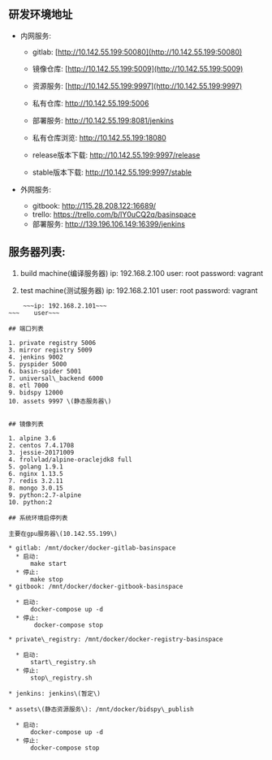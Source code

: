 ## 研发环境地址

- 内网服务:

    * gitlab: [http://10.142.55.199:50080](http://10.142.55.199:50080)
    * 镜像仓库: [http://10.142.55.199:5009](http://10.142.55.199:5009)
    * 资源服务: [http://10.142.55.199:9997](http://10.142.55.199:9997)
    * 私有仓库: http://10.142.55.199:5006
    * 部署服务: http://10.142.55.199:8081/jenkins
    * 私有仓库浏览: http://10.142.55.199:18080

    * release版本下载: http://10.142.55.199:9997/release
    * stable版本下载: http://10.142.55.199:9997/stable
    
- 外网服务:

    * gitbook: http://115.28.208.122:16689/
    * trello: https://trello.com/b/lY0uCQ2q/basinspace
    * 部署服务: http://139.196.106.149:16399/jenkins
    

## 服务器列表:

1. build machine(编译服务器)
    ip: 192.168.2.100
    user: root
    password: vagrant

2. test machine(测试服务器)
    ip: 192.168.2.101
    user: root
    password: vagrant
    
~~~3. s01 machine~~~
    ~~~ip: 192.168.2.101~~~
~~~    user~~~

## 端口列表

1. private registry 5006
3. mirror registry 5009
4. jenkins 9002
5. pyspider 5000
6. basin-spider 5001
7. universal\_backend 6000
8. etl 7000
9. bidspy 12000
10. assets 9997 \(静态服务器\)


## 镜像列表

1. alpine 3.6
2. centos 7.4.1708
3. jessie-20171009
4. frolvlad/alpine-oraclejdk8 full
5. golang 1.9.1
6. nginx 1.13.5
7. redis 3.2.11
8. mongo 3.0.15
9. python:2.7-alpine
10. python:2

## 系统环境启停列表

主要在gpu服务器\(10.142.55.199\)

* gitlab: /mnt/docker/docker-gitlab-basinspace
  * 启动:
      make start
  * 停止:
      make stop
* gitbook: /mnt/docker/docker-gitbook-basinspace

  * 启动:
      docker-compose up -d
  * 停止:
       docker-compose stop

* private\_registry: /mnt/docker/docker-registry-basinspace

  * 启动:
      start\_registry.sh 
  * 停止:
      stop\_registry.sh

* jenkins: jenkins\(暂定\)

* assets\(静态资源服务\): /mnt/docker/bidspy\_publish

  * 启动:
      docker-compose up -d
  * 停止:
      docker-compose stop



